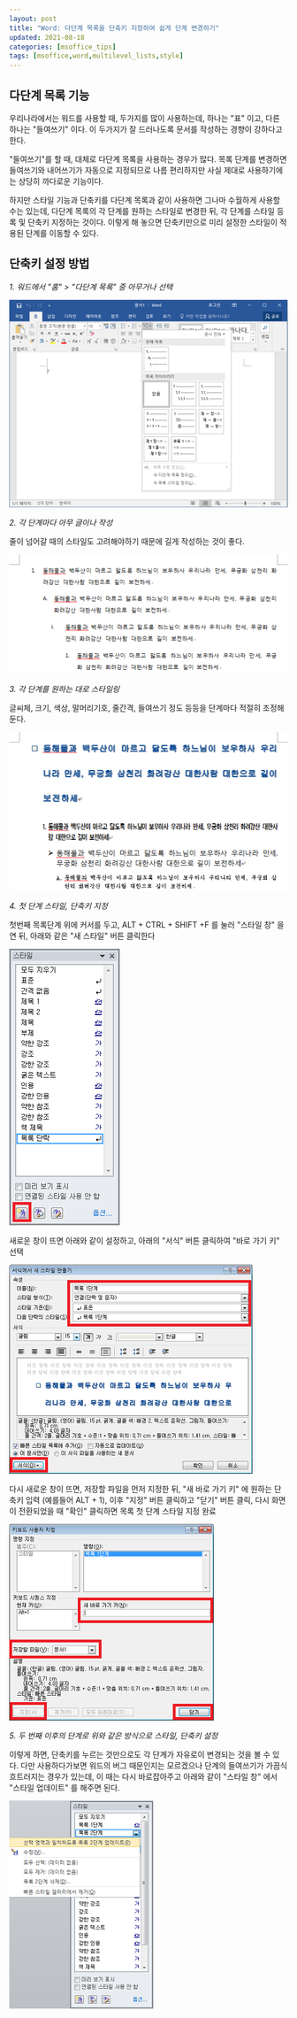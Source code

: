 ```yaml
---
layout: post
title: "Word: 다단계 목록을 단축키 지정하여 쉽게 단계 변경하기"
updated: 2021-08-18
categories: [msoffice_tips]
tags: [msoffice,word,multilevel_lists,style]
---
```


## 다단계 목록 기능

우리나라에서는 워드를 사용할 때, 두가지를 많이 사용하는데, 하나는 "표" 이고, 다른 하나는 "들여쓰기" 이다. 이 두가지가 잘 드러나도록 문서를 작성하는 경향이 강하다고 한다.

"들여쓰기"를 할 때, 대체로 다단계 목록을 사용하는 경우가 많다. 목록 단계를 변경하면 들여쓰기와 내어쓰기가 자동으로 지정되므로 나름 편리하지만 사실 제대로 사용하기에는 상당히 까다로운 기능이다.

하지만 스타일 기능과 단축키를 다단계 목록과 같이 사용하면 그나마 수월하게 사용할 수는 있는데, 다단계 목록의 각 단계를 원하는 스타일로 변경한 뒤, 각 단계를 스타일 등록 및 단축키 지정하는 것이다. 이렇게 해 놓으면 단축키만으로 미리 설정한 스타일이 적용된 단계를 이동할 수 있다.

## 단축키 설정 방법

*1. 워드에서 "홈" > "다단계 목록" 중 아무거나 선택*

![그림00](/img/msoffice/tips/tips-8020-00.png)

*2. 각 단계마다 아무 글이나 작성*

줄이 넘어갈 때의 스타일도 고려해야하기 때문에 길게 작성하는 것이 좋다.

![그림01](/img/msoffice/tips/tips-8020-01.png)

*3. 각 단계를 원하는 대로 스타일링*

글씨체, 크기, 색상, 말머리기호, 줄간격, 들여쓰기 정도 등등을 단계마다 적절히 조정해 둔다.

![그림02](/img/msoffice/tips/tips-8020-02.png)

*4. 첫 단계 스타일, 단축키 지정*

첫번째 목록단계 위에 커서를 두고, ALT + CTRL + SHIFT +F 를 눌러 "스타일 창" 을 연 뒤, 아래와 같은 "새 스타일" 버튼 클릭한다

![그림03](/img/msoffice/tips/tips-8020-03.png)

새로운 창이 뜨면 아래와 같이 설정하고, 아래의 "서식" 버튼 클릭하여 "바로 가기 키" 선택

![그림04](/img/msoffice/tips/tips-8020-04.png)

다시 새로운 창이 뜨면, 저장할 파일을 먼저 지정한 뒤, "새 바로 가기 키" 에 원하는 단축키 입력 (예를들어 ALT + 1), 이후 "지정" 버튼 클릭하고 "닫기" 버튼 클릭, 다시 화면이 전환되었을 때 "확인" 클릭하면 목록 첫 단계 스타일 지정 완료

![그림05](/img/msoffice/tips/tips-8020-05.png)

*5. 두 번째 이후의 단계로 위와 같은 방식으로 스타일, 단축키 설정*

이렇게 하면, 단축키를 누르는 것만으로도 각 단계가 자유로이 변경되는 것을 볼 수 있다. 다만 사용하다가보면 워드의 버그 때문인지는 모르겠으나 단계의 들여쓰기가 가끔식 흐트러지는 경우가 있는데, 이 때는 다시 바로잡아주고 아래와 같이 "스타일 창" 에서 "스타일 업데이트" 를 해주면 된다.

![그림06](/img/msoffice/tips/tips-8020-06.png)